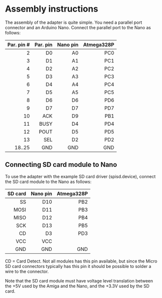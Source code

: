 # Assembly instructions

The assembly of the adapter is quite simple.
You need a parallel port connector and an Arduino Nano.
Connect the parallel port to the Nano as follows:

| Par. pin # | Par. pin | Nano pin | Atmega328P |
|---:|-----:|----:|----:|
|  2 |   D0 |  A0 | PC0 |
|  3 |   D1 |  A1 | PC1 |
|  4 |   D2 |  A2 | PC2 |
|  5 |   D3 |  A3 | PC3 |
|  6 |   D4 |  A4 | PC4 |
|  7 |   D5 |  A5 | PC5 |
|  8 |   D6 |  D6 | PD6 |
|  9 |   D7 |  D7 | PD7 |
| 10 |  ACK |  D9 | PB1 |
| 11 | BUSY |  D4 | PD4 |
| 12 | POUT |  D5 | PD5 |
| 13 |  SEL |  D2 | PD2 |
| 18..25 |  GND | GND | GND |

## Connecting SD card module to Nano

To use the adapter with the example SD card driver (spisd.device),
connect the SD card module to the Nano as follows:

| SD card | Nano pin | Atmega328P |
|-----:|----:|----:|
|   SS | D10 | PB2 |
| MOSI | D11 | PB3 |
| MISO | D12 | PB4 |
|  SCK | D13 | PB5 |
|   CD |  D3 | PD3 |
|  VCC | VCC |     |
|  GND | GND | GND |

CD = Card Detect. Not all modules has this pin available, but since the Micro SD card connectors typically has this pin it should be possible to solder a wire to the connector.

Note that the SD card module must have voltage level translation between the +5V used by the Amiga and the Nano, and the +3.3V used by the SD card.
